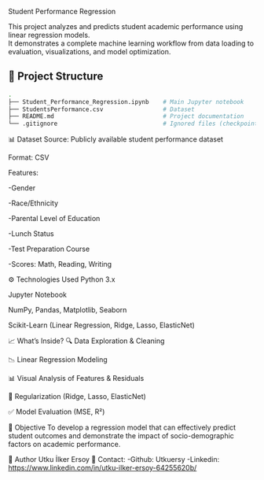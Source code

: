 Student Performance Regression

This project analyzes and predicts student academic performance using linear regression models.  
It demonstrates a complete machine learning workflow from data loading to evaluation, visualizations, and model optimization.

## 📁 Project Structure

```bash
.
├── Student_Performance_Regression.ipynb    # Main Jupyter notebook
├── StudentsPerformance.csv                 # Dataset
├── README.md                               # Project documentation
└── .gitignore                              # Ignored files (checkpoints, etc.)
```
📊 Dataset
Source: Publicly available student performance dataset

Format: CSV

Features:

-Gender

-Race/Ethnicity

-Parental Level of Education

-Lunch Status

-Test Preparation Course

-Scores: Math, Reading, Writing

⚙️ Technologies Used
Python 3.x

Jupyter Notebook

NumPy, Pandas, Matplotlib, Seaborn

Scikit-Learn (Linear Regression, Ridge, Lasso, ElasticNet)

📈 What’s Inside?
🔍 Data Exploration & Cleaning

📉 Linear Regression Modeling

📊 Visual Analysis of Features & Residuals

🔁 Regularization (Ridge, Lasso, ElasticNet)

✅ Model Evaluation (MSE, R²)

🧠 Objective
To develop a regression model that can effectively predict student outcomes and demonstrate the impact of socio-demographic factors on academic performance.

📝 Author
Utku İlker Ersoy
📧 Contact: 
     -Github: Utkuersy 
     -Linkedin: https://www.linkedin.com/in/utku-ilker-ersoy-64255620b/
